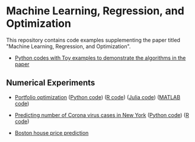 # Machine Learning, Regression, and Optimization
This repository contains code examples supplementing the paper titled "Machine Learning, Regression, and Optimization".

* [Python codes with Toy examples to demonstrate the algorithms in the paper](https://github.com/biswajitsahoo1111/machine_learning_regression_and_optimization/blob/master/ML_regression_optimization_python.ipynb)


## Numerical Experiments

* [Portfolio optimization](https://github.com/biswajitsahoo1111/machine_learning_regression_and_optimization/blob/master/portfolio_cvxpy.ipynb) ([Python code](https://github.com/biswajitsahoo1111/machine_learning_regression_and_optimization/blob/master/portfolio_cvxpy.ipynb)) ([R code](https://github.com/biswajitsahoo1111/machine_learning_regression_and_optimization/blob/master/portfolio_R.pdf)) ([Julia code](https://github.com/biswajitsahoo1111/machine_learning_regression_and_optimization/blob/master/portfolio_julia.ipynb)) ([MATLAB code](https://github.com/biswajitsahoo1111/machine_learning_regression_and_optimization/blob/master/portfolio_cvx_matlab.pdf))

* [Predicting number of Corona virus cases in New York](https://github.com/biswajitsahoo1111/machine_learning_regression_and_optimization/blob/master/Predicting_corona_cases_R.ipynb) ([Python code](https://github.com/biswajitsahoo1111/machine_learning_regression_and_optimization/blob/master/Predicting_corona_cases_Python.ipynb)) ([R code](https://github.com/biswajitsahoo1111/machine_learning_regression_and_optimization/blob/master/Predicting_corona_cases_R.ipynb))

* [Boston house price prediction](https://github.com/biswajitsahoo1111/machine_learning_regression_and_optimization/blob/master/Boston_house_price_prediction_using_regression.ipynb)




